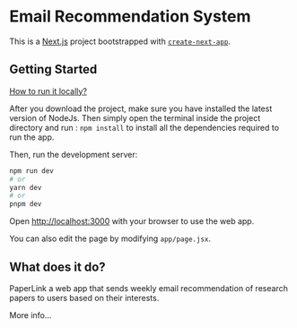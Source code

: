 # Email Recommendation System

This is a [Next.js](https://nextjs.org/) project bootstrapped with [`create-next-app`](https://github.com/vercel/next.js/tree/canary/packages/create-next-app).

## Getting Started

[How to run it locally?](https://youtu.be/C0oZgcSxjEo)

After you download the project, make sure you have installed the latest version of NodeJs. Then simply open the terminal inside the project directory and run :
`npm install` to install all the dependencies required to run the app.

Then, run the development server:

```bash
npm run dev
# or
yarn dev
# or
pnpm dev
```

Open [http://localhost:3000](http://localhost:3000) with your browser to use the web app.

You can also edit the page by modifying `app/page.jsx`.

## What does it do?
PaperLink a web app that sends weekly email recommendation of research papers to users based on their interests.

More info...

